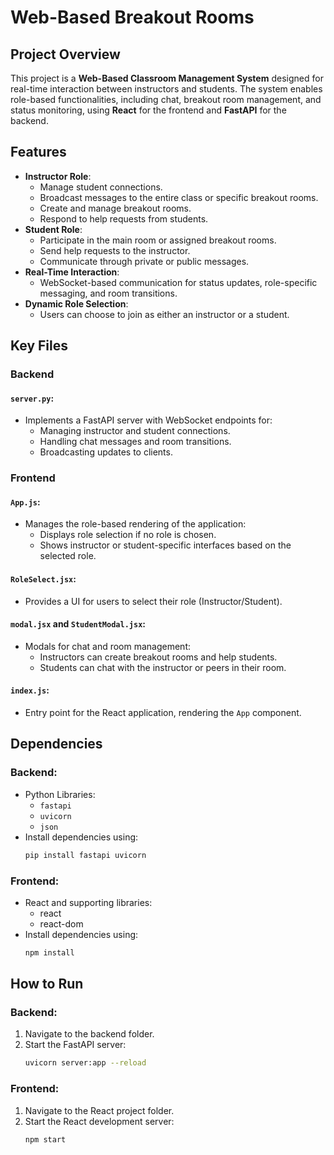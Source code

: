 # Web-Based Breakout Rooms

## Project Overview
This project is a **Web-Based Classroom Management System** designed for real-time interaction between instructors and students. The system enables role-based functionalities, including chat, breakout room management, and status monitoring, using **React** for the frontend and **FastAPI** for the backend.

## Features
- **Instructor Role**:
  - Manage student connections.
  - Broadcast messages to the entire class or specific breakout rooms.
  - Create and manage breakout rooms.
  - Respond to help requests from students.
- **Student Role**:
  - Participate in the main room or assigned breakout rooms.
  - Send help requests to the instructor.
  - Communicate through private or public messages.
- **Real-Time Interaction**:
  - WebSocket-based communication for status updates, role-specific messaging, and room transitions.
- **Dynamic Role Selection**:
  - Users can choose to join as either an instructor or a student.

## Key Files
### Backend
#### `server.py`:
- Implements a FastAPI server with WebSocket endpoints for:
  - Managing instructor and student connections.
  - Handling chat messages and room transitions.
  - Broadcasting updates to clients.

### Frontend
#### `App.js`:
- Manages the role-based rendering of the application:
  - Displays role selection if no role is chosen.
  - Shows instructor or student-specific interfaces based on the selected role.
  
#### `RoleSelect.jsx`:
- Provides a UI for users to select their role (Instructor/Student).

#### `modal.jsx` and `StudentModal.jsx`:
- Modals for chat and room management:
  - Instructors can create breakout rooms and help students.
  - Students can chat with the instructor or peers in their room.

#### `index.js`:
- Entry point for the React application, rendering the `App` component.

## Dependencies
### Backend:
- Python Libraries:
  - `fastapi`
  - `uvicorn`
  - `json`
- Install dependencies using:
  ```bash
  pip install fastapi uvicorn
### Frontend:
- React and supporting libraries:
  - react
  - react-dom
- Install dependencies using:
  ```bash
  npm install
## How to Run
### Backend:
1. Navigate to the backend folder.
2. Start the FastAPI server:
   ```bash
   uvicorn server:app --reload
### Frontend:
1. Navigate to the React project folder.
2. Start the React development server:
   ```bash
   npm start
